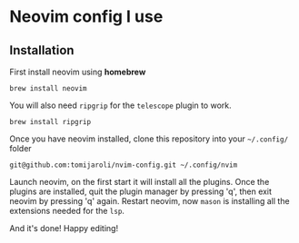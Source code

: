 # Neovim config I use

## Installation

First install neovim using **homebrew**

```
brew install neovim
```

You will also need `ripgrip` for the `telescope` plugin to work.

```
brew install ripgrip
```

Once you have neovim installed, clone this repository into your `~/.config/` folder

```
git@github.com:tomijaroli/nvim-config.git ~/.config/nvim
```

Launch neovim, on the first start it will install all the plugins. Once the plugins are installed, quit the plugin manager by pressing 'q', then exit neovim by pressing 'q' again.
Restart neovim, now `mason` is installing all the extensions needed for the `lsp`.

And it's done! Happy editing!

